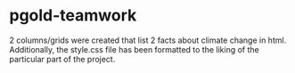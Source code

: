 # pgold-teamwork
2 columns/grids were created that list 2 facts about climate change in html. Additionally, the style.css file has been formatted to the liking of the particular part of the project.
